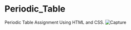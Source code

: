 # Periodic_Table
Periodic Table Assignment Using HTML and CSS.
![Capture](https://user-images.githubusercontent.com/60398800/87847413-7db66380-c8f1-11ea-8356-2a8a8e2cd9c2.PNG)
